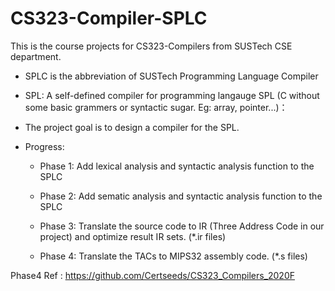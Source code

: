# CS323-Compiler-SPLC

This is the course projects for CS323-Compilers from SUSTech CSE department.

+ SPLC is the abbreviation of SUSTech Programming Language Compiler

+ SPL: A self-defined compiler for programming langauge SPL (C without some basic grammers or syntactic sugar. Eg: array, pointer...)：
 
+ The project goal is to design a compiler for the SPL.

+ Progress:

  + Phase 1: Add lexical analysis and syntactic analysis function to the SPLC
  
  + Phase 2: Add sematic analysis and syntactic analysis function to the SPLC
  
  + Phase 3: Translate the source code to IR (Three Address Code in our project) and optimize result IR sets. (*.ir files)
  
  + Phase 4: Translate the TACs to MIPS32 assembly code. (*.s files)
  

Phase4 Ref : https://github.com/Certseeds/CS323_Compilers_2020F 
